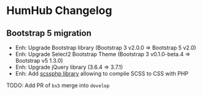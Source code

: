 HumHub Changelog
================

Bootstrap 5 migration
------------
- Enh: Upgrade Bootstrap library (Bootstrap 3 v2.0.0 => Bootstrap 5 v2.0)
- Enh: Upgrade Select2 Bootstrap Theme (Bootstrap 3 v0.1.0-beta.4 => Bootstrap v5 1.3.0)
- Enh: Upgrade jQuery library (3.6.4 => 3.7.1)
- Enh: Add [scssphp library](https://github.com/scssphp/scssphp) allowing to compile SCSS to CSS with PHP

TODO: Add PR of `bs5` merge into `develop`
